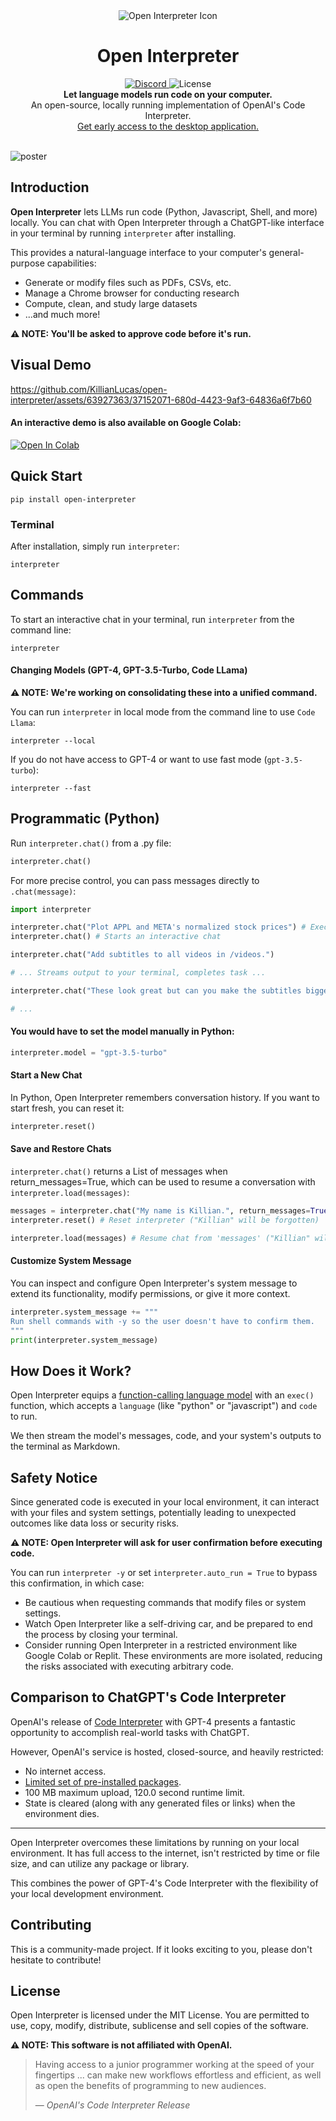 <div align="center">
    <img src="https://openinterpreter.com/assets/favicon/favicon-32x32.png" alt="Open Interpreter Icon" />
</div>

<h1 align="center">Open Interpreter</h1>

<div align="center">
    <div>
        <a href="https://discord.gg/YG7APUyJ5">
            <img alt="Discord" src="https://img.shields.io/discord/1146610656779440188?logo=discord&style=flat&logoColor=white">
        </a>
        <img src="https://img.shields.io/static/v1?label=license&message=MIT&color=white&style=flat" alt="License" />
    </div>
    <div>
        <strong>Let language models run code on your computer.</strong>
    </div>
    <div>
        An open-source, locally running implementation of OpenAI's Code Interpreter.
    </div>
    <a href="https://openinterpreter.com">Get early access to the desktop application.</a>
</div>

<br>

![poster](https://github.com/KillianLucas/open-interpreter/assets/63927363/08f0d493-956b-4d49-982e-67d4b20c4b56)

## Introduction

**Open Interpreter** lets LLMs run code (Python, Javascript, Shell, and more) locally. You can chat with Open Interpreter through a ChatGPT-like interface in your terminal by running `interpreter` after installing.

This provides a natural-language interface to your computer's general-purpose capabilities:

- Generate or modify files such as PDFs, CSVs, etc.
- Manage a Chrome browser for conducting research
- Compute, clean, and study large datasets
- ...and much more!

**⚠️ NOTE: You'll be asked to approve code before it's run.**

## Visual Demo

https://github.com/KillianLucas/open-interpreter/assets/63927363/37152071-680d-4423-9af3-64836a6f7b60

#### An interactive demo is also available on Google Colab:

[![Open In Colab](https://colab.research.google.com/assets/colab-badge.svg)](https://colab.research.google.com/drive/1WKmRXZgsErej2xUriKzxrEAXdxMSgWbb?usp=sharing)

## Quick Start

```shell
pip install open-interpreter
```

### Terminal

After installation, simply run `interpreter`:

```shell
interpreter
```

## Commands

To start an interactive chat in your terminal, run `interpreter` from the command line:

```shell
interpreter
```

#### Changing Models (GPT-4, GPT-3.5-Turbo, Code LLama)

**⚠️ NOTE: We're working on consolidating these into a unified command.**

You can run `interpreter` in local mode from the command line to use `Code Llama`:

```shell
interpreter --local
```

If you do not have access to GPT-4 or want to use fast mode (`gpt-3.5-turbo`):

```shell
interpreter --fast
```

## Programmatic (Python)

Run `interpreter.chat()` from a .py file:

```python
interpreter.chat()
```

For more precise control, you can pass messages directly to `.chat(message)`:

```python
import interpreter

interpreter.chat("Plot APPL and META's normalized stock prices") # Executes a single command
interpreter.chat() # Starts an interactive chat
```

```python
interpreter.chat("Add subtitles to all videos in /videos.")

# ... Streams output to your terminal, completes task ...

interpreter.chat("These look great but can you make the subtitles bigger?")

# ...
```

#### You would have to set the model manually in Python:

```python
interpreter.model = "gpt-3.5-turbo"
```

#### Start a New Chat

In Python, Open Interpreter remembers conversation history. If you want to start fresh, you can reset it:

```python
interpreter.reset()
```

#### Save and Restore Chats

`interpreter.chat()` returns a List of messages when return_messages=True, which can be used to resume a conversation with `interpreter.load(messages)`:

```python
messages = interpreter.chat("My name is Killian.", return_messages=True) # Save messages to 'messages'
interpreter.reset() # Reset interpreter ("Killian" will be forgotten)

interpreter.load(messages) # Resume chat from 'messages' ("Killian" will be remembered)
```

#### Customize System Message

You can inspect and configure Open Interpreter's system message to extend its functionality, modify permissions, or give it more context.

```python
interpreter.system_message += """
Run shell commands with -y so the user doesn't have to confirm them.
"""
print(interpreter.system_message)
```

## How Does it Work?

Open Interpreter equips a [function-calling language model](https://platform.openai.com/docs/guides/gpt/function-calling) with an `exec()` function, which accepts a `language` (like "python" or "javascript") and `code` to run.

We then stream the model's messages, code, and your system's outputs to the terminal as Markdown.

## Safety Notice

Since generated code is executed in your local environment, it can interact with your files and system settings, potentially leading to unexpected outcomes like data loss or security risks.

**⚠️ NOTE: Open Interpreter will ask for user confirmation before executing code.**

You can run `interpreter -y` or set `interpreter.auto_run = True` to bypass this confirmation, in which case:

- Be cautious when requesting commands that modify files or system settings.
- Watch Open Interpreter like a self-driving car, and be prepared to end the process by closing your terminal.
- Consider running Open Interpreter in a restricted environment like Google Colab or Replit. These environments are more isolated, reducing the risks associated with executing arbitrary code.

## Comparison to ChatGPT's Code Interpreter

OpenAI's release of [Code Interpreter](https://openai.com/blog/chatgpt-plugins#code-interpreter) with GPT-4 presents a fantastic opportunity to accomplish real-world tasks with ChatGPT.

However, OpenAI's service is hosted, closed-source, and heavily restricted:
- No internet access.
- [Limited set  of pre-installed packages](https://wfhbrian.com/mastering-chatgpts-code-interpreter-list-of-python-packages/).
- 100 MB maximum upload, 120.0 second runtime limit.
- State is cleared (along with any generated files or links) when the environment dies.

---

Open Interpreter overcomes these limitations by running on your local environment. It has full access to the internet, isn't restricted by time or file size, and can utilize any package or library.

This combines the power of GPT-4's Code Interpreter with the flexibility of your local development environment.

## Contributing

This is a community-made project. If it looks exciting to you, please don't hesitate to contribute!

## License

Open Interpreter is licensed under the MIT License. You are permitted to use, copy, modify, distribute, sublicense and sell copies of the software.

**⚠️ NOTE: This software is not affiliated with OpenAI.**

> Having access to a junior programmer working at the speed of your fingertips ... can make new workflows effortless and efficient, as well as open the benefits of programming to new audiences.
>
> — _OpenAI's Code Interpreter Release_
